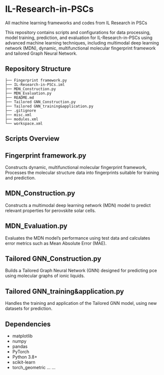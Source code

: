 # IL-Research-in-PSCs
All machine learning frameworks and codes from IL Research in PSCs

This repository contains scripts and configurations for data processing, model training, prediction, and evaluation for IL-Research-in-PSCs using advanced machine learning techniques, including multimodal deep learning network (MDN), dynamic, multifunctional molecular fingerprint framework and tailored Graph Neural Network.

## Repository Structure
```
├── Fingerprint framework.py
├── IL-Research-in-PSCs.iml
├── MDN_Construction.py
├── MDN_Evaluation.py
├── README.md
├── Tailored GNN_Construction.py
├── Tailored GNN_training&application.py
├── .gitignore
├── misc.xml
├── modules.xml
└── workspace.xml
```

## Scripts Overview
## Fingerprint framework.py
Constructs dynamic, multifunctional molecular fingerprint framework, Processes the molecular structure data into fingerprints suitable for training and prediction.

## MDN_Construction.py
Constructs a multimodal deep learning network (MDN) model to predict relevant properties for perovskite solar cells.

## MDN_Evaluation.py
Evaluates the MDN model’s performance using test data and calculates error metrics such as Mean Absolute Error (MAE).

## Tailored GNN_Construction.py
Builds a Tailored Graph Neural Network (GNN) designed for predicting pce using molecular graphs of ionic liquids.

## Tailored GNN_training&application.py
Handles the training and application of the Tailored GNN model, using new datasets for prediction.


## Dependencies
- matplotlib
- numpy
- pandas
- PyTorch
- Python 3.8+
- scikit-learn
- torch_geometric
...
...
  

